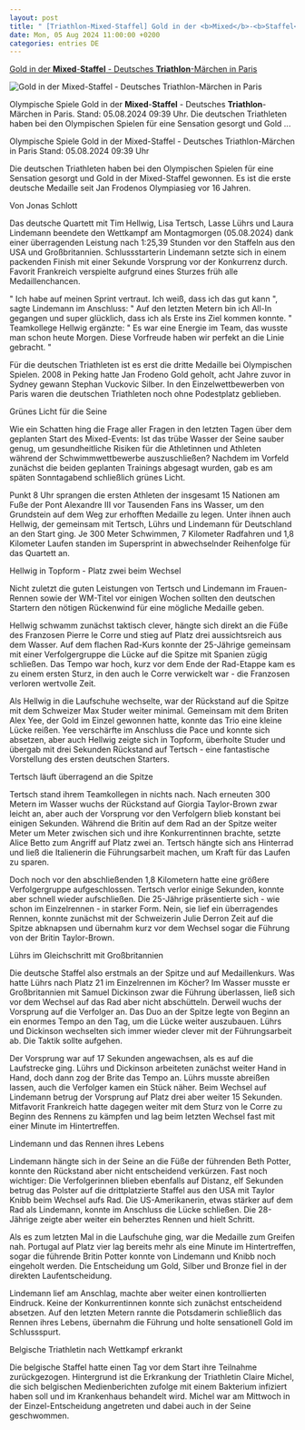 ```yaml
---
layout: post
title: " [Triathlon-Mixed-Staffel] Gold in der <b>Mixed</b>-<b>Staffel</b> - Deutsches <b>Triathlon</b>-Märchen in Paris"
date: Mon, 05 Aug 2024 11:00:00 +0200
categories: entries DE
---
```

[Gold in der <b>Mixed</b>-<b>Staffel</b> - Deutsches <b>Triathlon</b>-Märchen in Paris](https://www.sportschau.de/olympia/olympia-paris-deutsche-triathlon-staffel-gewinnt-gold-,olympia-paris-triathlon-mixed-staffel-100.html)

![Gold in der <b>Mixed</b>-<b>Staffel</b> - Deutsches <b>Triathlon</b>-Märchen in Paris](https://images.sportschau.de/image/8ebcce39-e11b-4be2-8813-ac510c7f412e/AAABkSHLiBk/AAABjwnlFvA/16x9-1280/triathlon-290.jpg)

Olympische Spiele Gold in der <b>Mixed</b>-<b>Staffel</b> - Deutsches <b>Triathlon</b>-Märchen in Paris. Stand: 05.08.2024 09:39 Uhr. Die deutschen Triathleten haben bei den Olympischen Spielen für eine Sensation gesorgt und Gold ...

Olympische Spiele Gold in der Mixed-Staffel - Deutsches Triathlon-Märchen in Paris Stand: 05.08.2024 09:39 Uhr

Die deutschen Triathleten haben bei den Olympischen Spielen für eine Sensation gesorgt und Gold in der Mixed-Staffel gewonnen. Es ist die erste deutsche Medaille seit Jan Frodenos Olympiasieg vor 16 Jahren.

Von Jonas Schlott

Das deutsche Quartett mit Tim Hellwig, Lisa Tertsch, Lasse Lührs und Laura Lindemann beendete den Wettkampf am Montagmorgen (05.08.2024) dank einer überragenden Leistung nach 1:25,39 Stunden vor den Staffeln aus den USA und Großbritannien. Schlussstarterin Lindemann setzte sich in einem packenden Finish mit einer Sekunde Vorsprung vor der Konkurrenz durch. Favorit Frankreich verspielte aufgrund eines Sturzes früh alle Medaillenchancen.

" Ich habe auf meinen Sprint vertraut. Ich weiß, dass ich das gut kann ", sagte Lindemann im Anschluss: " Auf den letzten Metern bin ich All-In gegangen und super glücklich, dass ich als Erste ins Ziel kommen konnte. " Teamkollege Hellwig ergänzte: " Es war eine Energie im Team, das wusste man schon heute Morgen. Diese Vorfreude haben wir perfekt an die Linie gebracht. "

Für die deutschen Triathleten ist es erst die dritte Medaille bei Olympischen Spielen. 2008 in Peking hatte Jan Frodeno Gold geholt, acht Jahre zuvor in Sydney gewann Stephan Vuckovic Silber. In den Einzelwettbewerben von Paris waren die deutschen Triathleten noch ohne Podestplatz geblieben.

Grünes Licht für die Seine

Wie ein Schatten hing die Frage aller Fragen in den letzten Tagen über dem geplanten Start des Mixed-Events: Ist das trübe Wasser der Seine sauber genug, um gesundheitliche Risiken für die Athletinnen und Athleten während der Schwimmwettbewerbe auszuschließen? Nachdem im Vorfeld zunächst die beiden geplanten Trainings abgesagt wurden, gab es am späten Sonntagabend schließlich grünes Licht.

Punkt 8 Uhr sprangen die ersten Athleten der insgesamt 15 Nationen am Fuße der Pont Alexandre III vor Tausenden Fans ins Wasser, um den Grundstein auf dem Weg zur erhofften Medaille zu legen. Unter ihnen auch Hellwig, der gemeinsam mit Tertsch, Lührs und Lindemann für Deutschland an den Start ging. Je 300 Meter Schwimmen, 7 Kilometer Radfahren und 1,8 Kilometer Laufen standen im Supersprint in abwechselnder Reihenfolge für das Quartett an.

Hellwig in Topform - Platz zwei beim Wechsel

Nicht zuletzt die guten Leistungen von Tertsch und Lindemann im Frauen-Rennen sowie der WM-Titel vor einigen Wochen sollten den deutschen Startern den nötigen Rückenwind für eine mögliche Medaille geben.

Hellwig schwamm zunächst taktisch clever, hängte sich direkt an die Füße des Franzosen Pierre le Corre und stieg auf Platz drei aussichtsreich aus dem Wasser. Auf dem flachen Rad-Kurs konnte der 25-Jährige gemeinsam mit einer Verfolgergruppe die Lücke auf die Spitze mit Spanien zügig schließen. Das Tempo war hoch, kurz vor dem Ende der Rad-Etappe kam es zu einem ersten Sturz, in den auch le Corre verwickelt war - die Franzosen verloren wertvolle Zeit.

Als Hellwig in die Laufschuhe wechselte, war der Rückstand auf die Spitze mit dem Schweizer Max Studer weiter minimal. Gemeinsam mit dem Briten Alex Yee, der Gold im Einzel gewonnen hatte, konnte das Trio eine kleine Lücke reißen. Yee verschärfte im Anschluss die Pace und konnte sich absetzen, aber auch Hellwig zeigte sich in Topform, überholte Studer und übergab mit drei Sekunden Rückstand auf Tertsch - eine fantastische Vorstellung des ersten deutschen Starters.

Tertsch läuft überragend an die Spitze

Tertsch stand ihrem Teamkollegen in nichts nach. Nach erneuten 300 Metern im Wasser wuchs der Rückstand auf Giorgia Taylor-Brown zwar leicht an, aber auch der Vorsprung vor den Verfolgern blieb konstant bei einigen Sekunden. Während die Britin auf dem Rad an der Spitze weiter Meter um Meter zwischen sich und ihre Konkurrentinnen brachte, setzte Alice Betto zum Angriff auf Platz zwei an. Tertsch hängte sich ans Hinterrad und ließ die Italienerin die Führungsarbeit machen, um Kraft für das Laufen zu sparen.

Doch noch vor den abschließenden 1,8 Kilometern hatte eine größere Verfolgergruppe aufgeschlossen. Tertsch verlor einige Sekunden, konnte aber schnell wieder aufschließen. Die 25-Jährige präsentierte sich - wie schon im Einzelrennen - in starker Form. Nein, sie lief ein überragendes Rennen, konnte zunächst mit der Schweizerin Julie Derron Zeit auf die Spitze abknapsen und übernahm kurz vor dem Wechsel sogar die Führung von der Britin Taylor-Brown.

Lührs im Gleichschritt mit Großbritannien

Die deutsche Staffel also erstmals an der Spitze und auf Medaillenkurs. Was hatte Lührs nach Platz 21 im Einzelrennen im Köcher? Im Wasser musste er Großbritannien mit Samuel Dickinson zwar die Führung überlassen, ließ sich vor dem Wechsel auf das Rad aber nicht abschütteln. Derweil wuchs der Vorsprung auf die Verfolger an. Das Duo an der Spitze legte von Beginn an ein enormes Tempo an den Tag, um die Lücke weiter auszubauen. Lührs und Dickinson wechselten sich immer wieder clever mit der Führungsarbeit ab. Die Taktik sollte aufgehen.

Der Vorsprung war auf 17 Sekunden angewachsen, als es auf die Laufstrecke ging. Lührs und Dickinson arbeiteten zunächst weiter Hand in Hand, doch dann zog der Brite das Tempo an. Lührs musste abreißen lassen, auch die Verfolger kamen ein Stück näher. Beim Wechsel auf Lindemann betrug der Vorsprung auf Platz drei aber weiter 15 Sekunden. Mitfavorit Frankreich hatte dagegen weiter mit dem Sturz von le Corre zu Beginn des Rennens zu kämpfen und lag beim letzten Wechsel fast mit einer Minute im Hintertreffen.

Lindemann und das Rennen ihres Lebens

Lindemann hängte sich in der Seine an die Füße der führenden Beth Potter, konnte den Rückstand aber nicht entscheidend verkürzen. Fast noch wichtiger: Die Verfolgerinnen blieben ebenfalls auf Distanz, elf Sekunden betrug das Polster auf die drittplatzierte Staffel aus den USA mit Taylor Knibb beim Wechsel aufs Rad. Die US-Amerikanerin, etwas stärker auf dem Rad als Lindemann, konnte im Anschluss die Lücke schließen. Die 28-Jährige zeigte aber weiter ein beherztes Rennen und hielt Schritt.

Als es zum letzten Mal in die Laufschuhe ging, war die Medaille zum Greifen nah. Portugal auf Platz vier lag bereits mehr als eine Minute im Hintertreffen, sogar die führende Britin Potter konnte von Lindemann und Knibb noch eingeholt werden. Die Entscheidung um Gold, Silber und Bronze fiel in der direkten Laufentscheidung.

Lindemann lief am Anschlag, machte aber weiter einen kontrollierten Eindruck. Keine der Konkurrentinnen konnte sich zunächst entscheidend absetzen. Auf den letzten Metern rannte die Potsdamerin schließlich das Rennen ihres Lebens, übernahm die Führung und holte sensationell Gold im Schlussspurt.

Belgische Triathletin nach Wettkampf erkrankt

Die belgische Staffel hatte einen Tag vor dem Start ihre Teilnahme zurückgezogen. Hintergrund ist die Erkrankung der Triathletin Claire Michel, die sich belgischen Medienberichten zufolge mit einem Bakterium infiziert haben soll und im Krankenhaus behandelt wird. Michel war am Mittwoch in der Einzel-Entscheidung angetreten und dabei auch in der Seine geschwommen.

